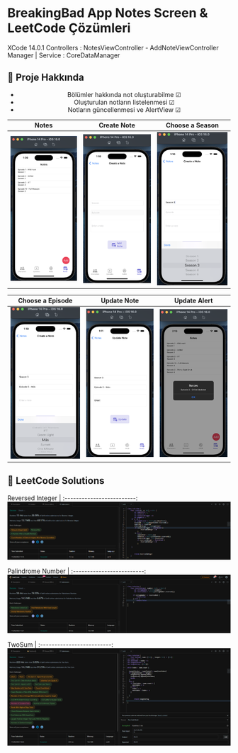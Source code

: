 # BreakingBad App Notes Screen & LeetCode Çözümleri
XCode 14.0.1
Controllers : NotesViewController - AddNoteViewController
Manager | Service : CoreDataManager

## :star2: Proje Hakkında
<div align="center"> 
<ul>
<li>
Bölümler hakkında not oluşturabilme &#x2611;
</li>
<li>
Oluşturulan notların listelenmesi &#x2611;
</li>
<li>
Notların güncellenmesi ve AlertView &#x2611;
</li>
</ul>

</div>

Notes | Create Note | Choose a Season
:-------------------------: | :-------------------------: | :-------------------------:
![Preview](https://github.com/Vakifbank-IOS-Swift-Patika-Bootcamp/fifth-week-homework-Furkansarip/blob/main/screenshots/notes.png) | ![Preview](https://github.com/Vakifbank-IOS-Swift-Patika-Bootcamp/fifth-week-homework-Furkansarip/blob/main/screenshots/createNote.png) | ![Preview](https://github.com/Vakifbank-IOS-Swift-Patika-Bootcamp/fifth-week-homework-Furkansarip/blob/main/screenshots/note1.png)

Choose a Episode |  Update Note | Update Alert
:-------------------------: | :-------------------------: | :-------------------------:
![Preview](https://github.com/Vakifbank-IOS-Swift-Patika-Bootcamp/fifth-week-homework-Furkansarip/blob/main/screenshots/note2.png) | ![Preview](https://github.com/Vakifbank-IOS-Swift-Patika-Bootcamp/fifth-week-homework-Furkansarip/blob/main/screenshots/note3.png) | ![Preview](https://github.com/Vakifbank-IOS-Swift-Patika-Bootcamp/fifth-week-homework-Furkansarip/blob/main/screenshots/updateNote.png)


## :star2: LeetCode Solutions

Reversed Integer |
:-------------------------: 
![Preview](https://github.com/Vakifbank-IOS-Swift-Patika-Bootcamp/fifth-week-homework-Furkansarip/blob/main/screenshots/reverseInteger.png)

Palindrome Number |
:-------------------------: 
![Preview](https://github.com/Vakifbank-IOS-Swift-Patika-Bootcamp/fifth-week-homework-Furkansarip/blob/main/screenshots/palindromeNumber.png)

TwoSum |
:-------------------------: 
![Preview](https://github.com/Vakifbank-IOS-Swift-Patika-Bootcamp/fifth-week-homework-Furkansarip/blob/main/screenshots/twoSum.png)
